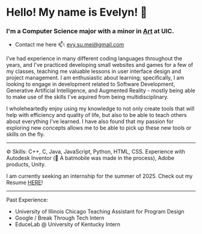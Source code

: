 # Hello! My name is Evelyn! 👋

### I'm a Computer Science major with a minor in [Art](https://sites.google.com/view/evelynsjohnson/about-me?authuser=0) at UIC.

- Contact me here 📫: evy.su.mei@gmail.com

I’ve had experience in many different coding languages throughout the years, and I’ve practiced developing small websites and games for a few of my classes, teaching me valuable lessons in user interface design and project management. I am enthusiastic about learning; specifically, I am looking to engage in development related to Software Development, Generative Artificial Intelligence, and Augmented Reality - mostly being able to make use of the skills I've aquired from being multidisciplinary.

I wholeheartedly enjoy using my knowledge to not only create tools that will help with efficiency and quality of life, but also to be able to teach others about everything I've learned. I have also found that my passion for exploring new concepts allows me to be able to pick up these new tools or skills on the fly.

---

⚙️ Skills: C++, C, Java, JavaScript, Python, HTML, CSS.
Experience with Autodesk Inventor (🦇 A batmobile was made in the process), Adobe products, Unity.

I am currently seeking an internship for the summer of 2025.
Check out my Resume [HERE](https://github.com/evelynsjohnson/evelynsjohnson/blob/f4c182b5a5926be025463a3d1577b8677437b7c6/Johnson_Evelyn_Resume_Fall2024_OnlineVs.pdf)!

---

Past Experience:
- University of Illinois Chicago Teaching Assistant for Program Design
- Google / Break Through Tech Intern
- EduceLab @ University of Kentucky Intern
